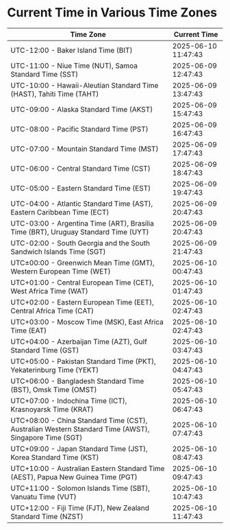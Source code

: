 # Current Time in Various Time Zones

| Time Zone | Current Time |
|-----------|--------------|
| UTC-12:00 - Baker Island Time (BIT) | 2025-06-10 11:47:43 |
| UTC-11:00 - Niue Time (NUT), Samoa Standard Time (SST) | 2025-06-09 12:47:43 |
| UTC-10:00 - Hawaii-Aleutian Standard Time (HAST), Tahiti Time (TAHT) | 2025-06-09 13:47:43 |
| UTC-09:00 - Alaska Standard Time (AKST) | 2025-06-09 15:47:43 |
| UTC-08:00 - Pacific Standard Time (PST) | 2025-06-09 16:47:43 |
| UTC-07:00 - Mountain Standard Time (MST) | 2025-06-09 17:47:43 |
| UTC-06:00 - Central Standard Time (CST) | 2025-06-09 18:47:43 |
| UTC-05:00 - Eastern Standard Time (EST) | 2025-06-09 19:47:43 |
| UTC-04:00 - Atlantic Standard Time (AST), Eastern Caribbean Time (ECT) | 2025-06-09 20:47:43 |
| UTC-03:00 - Argentina Time (ART), Brasília Time (BRT), Uruguay Standard Time (UYT) | 2025-06-09 20:47:43 |
| UTC-02:00 - South Georgia and the South Sandwich Islands Time (SGT) | 2025-06-09 21:47:43 |
| UTC±00:00 - Greenwich Mean Time (GMT), Western European Time (WET) | 2025-06-10 00:47:43 |
| UTC+01:00 - Central European Time (CET), West Africa Time (WAT) | 2025-06-10 01:47:43 |
| UTC+02:00 - Eastern European Time (EET), Central Africa Time (CAT) | 2025-06-10 02:47:43 |
| UTC+03:00 - Moscow Time (MSK), East Africa Time (EAT) | 2025-06-10 02:47:43 |
| UTC+04:00 - Azerbaijan Time (AZT), Gulf Standard Time (GST) | 2025-06-10 03:47:43 |
| UTC+05:00 - Pakistan Standard Time (PKT), Yekaterinburg Time (YEKT) | 2025-06-10 04:47:43 |
| UTC+06:00 - Bangladesh Standard Time (BST), Omsk Time (OMST) | 2025-06-10 05:47:43 |
| UTC+07:00 - Indochina Time (ICT), Krasnoyarsk Time (KRAT) | 2025-06-10 06:47:43 |
| UTC+08:00 - China Standard Time (CST), Australian Western Standard Time (AWST), Singapore Time (SGT) | 2025-06-10 07:47:43 |
| UTC+09:00 - Japan Standard Time (JST), Korea Standard Time (KST) | 2025-06-10 08:47:43 |
| UTC+10:00 - Australian Eastern Standard Time (AEST), Papua New Guinea Time (PGT) | 2025-06-10 09:47:43 |
| UTC+11:00 - Solomon Islands Time (SBT), Vanuatu Time (VUT) | 2025-06-10 10:47:43 |
| UTC+12:00 - Fiji Time (FJT), New Zealand Standard Time (NZST) | 2025-06-10 11:47:43 |
